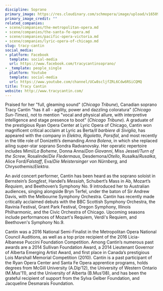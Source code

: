 ```yaml
---
discipline: Soprano
primary_image: https://res.cloudinary.com/schmopera/image/upload/v1650997045/media/2022/04/TracyCantin_p5tyq7.jpg
primary_image_credit: ""
related_companies:
- scene/companies/the-metropolitan-opera.md
- scene/companies/the-santa-fe-opera.md
- scene/companies/pacific-opera-victoria.md
- scene/companies/lyric-opera-of-chicago.md
slug: tracy-cantin
social_media:
- platform: Facebook
  template: social-media
  url: https://www.facebook.com/tracycantinsoprano/
- _template: people_single
  platform: Youtube
  template: social-media
  url: https://www.youtube.com/channel/UCw8scljfZRL6Cdw6RSiCQMQ
title: Tracy Cantin
website: http://www.tracycantin.com/
---
```

​Praised for her "full, gleaming sound" (_Chicago Tribune_), Canadian soprano Tracy Cantin "has it all - agility, power and dazzling coloratura" (_Chicago Sun-Times_), not to mention "vocal and physical allure, with interpretive intelligence and stage presence to boot" (_Chicago Tribune_). A graduate of the prestigious Ryan Opera Center at Lyric Opera of Chicago, Cantin won magnificent critical acclaim at Lyric as Berta/_Il barbiere di Siviglia_, has appeared with the company in _Elektra_, _Rigoletto_, _Parsifal_, and most recently in the title role of Donizetti’s demanding _Anna Bolena_, in which she replaced ailing super-star soprano Sondra Radvanovsky. Her operatic repertoire includes Mimi/_La Boheme_, Donna Anna/_Don Giovanni_, Miss Jessel/_Turn of the Screw_, Rosalinde/_Die Fledermaus_, Desdemona/_Otello_, Rusalka/_Rusalka_, Alice Ford/_Falstaff_, Eva/_Die Meistersinger von Nürnberg_, and Chrysothemis/_Elektra_. 

​​An avid concert performer, Cantin has been heard as the soprano soloist in Bernstein’s _Songfest_, Handel’s _Messiah_, Schubert’s Mass in Ab, Mozart’s _Requiem_, and Beethoven’s Symphony No. 9 introduced her to Australian audiences, singing alongside Bryn Terfel, under the baton of Sir Andrew Davis, with the Melbourne Symphony Orchestra. Cantin has recently made critically acclaimed debuts with the ​BBC Scottish Symphony Orchestra, the Ravinia Festival, Grant Park Festival, Oregon Symphony, Illinois Philharmonic, and the Civic Orchestra of Chicago. Upcoming seasons include performances of Mozart's Requiem, Verdi's Requiem, and Beethoven's Symphony No.9​.

Cantin was a 2016 National Semi-Finalist in the Metropolitan Opera National Council Auditions, as well as a top prize recipient of the 2016 Licia-Albanese Puccini Foundation Competition. Among Cantin’s numerous past awards are a 2014 Sullivan Foundation Award, a 2014 Lieutenant Governor of Alberta Emerging Artist Award, and first place in Canada’s prestigious Lois Marshall Memorial Competition (2010). Cantin is a past participant of the Ryan Opera Center and Santa Fe Opera apprentice programs, holds degrees from McGill University (A.Dip’12), the University of Western Ontario (M.Mus’11), and the University of Alberta (B.Mus’08), and has been the grateful recipient of support from the Sylva Gelber Foundation, and Jacqueline Desmarais Foundation.